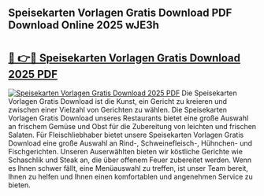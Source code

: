 ## Speisekarten Vorlagen Gratis Download PDF Download Online 2025 wJE3h

# <h2><a href="http://gc5wml.nevu.top/?p=Speisekarten+Vorlagen+Gratis+Download">🔗 👉🔴 Speisekarten Vorlagen Gratis Download 2025 PDF</a></h2>

[![Speisekarten Vorlagen Gratis Download 2025 PDF](https://i.imgur.com/dBaPXMq.png)](http://gc5wml.nevu.top/?p=Speisekarten+Vorlagen+Gratis+Download)
Die Speisekarten Vorlagen Gratis Download ist die Kunst, ein Gericht zu kreieren und zwischen einer Vielzahl von Gerichten zu wählen. Die Speisekarten Vorlagen Gratis Download unseres Restaurants bietet eine große Auswahl an frischem Gemüse und Obst für die Zubereitung von leichten und frischen Salaten. Für Fleischliebhaber bietet unsere Speisekarten Vorlagen Gratis Download eine große Auswahl an Rind-, Schweinefleisch-, Hühnchen- und Fischgerichten. Unseren Auserwählten bieten wir köstliche Gerichte wie Schaschlik und Steak an, die über offenem Feuer zubereitet werden. Wenn es Ihnen schwer fällt, eine Menüauswahl zu treffen, ist unser Team bereit, Ihnen zu helfen und Ihnen einen komfortablen und angenehmen Service zu bieten.
